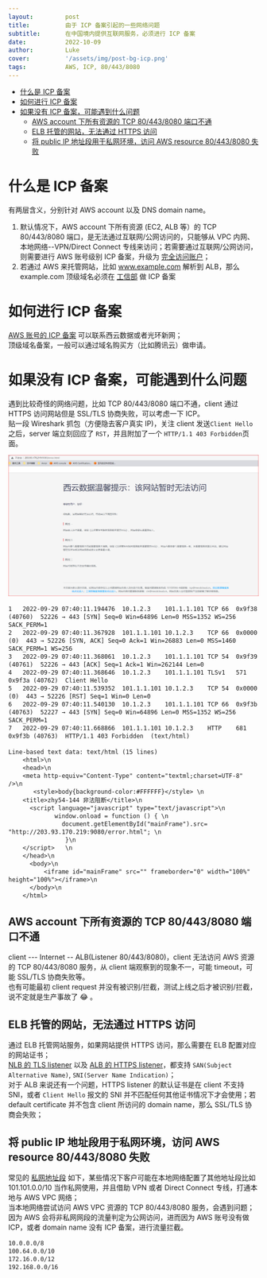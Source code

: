 ```yaml
---
layout:         post
title:          由于 ICP 备案引起的一些网络问题
subtitle:		在中国境内提供互联网服务，必须进行 ICP 备案
date:           2022-10-09
author:         Luke
cover:          '/assets/img/post-bg-icp.png'
tags:           AWS, ICP, 80/443/8080
---
```

- [什么是 ICP 备案](#什么是-icp-备案)
- [如何进行 ICP 备案](#如何进行-icp-备案)
- [如果没有 ICP 备案，可能遇到什么问题](#如果没有-icp-备案可能遇到什么问题)
  - [AWS account 下所有资源的 TCP 80/443/8080 端口不通](#aws-account-下所有资源的-tcp-804438080-端口不通)
  - [ELB 托管的网站，无法通过 HTTPS 访问](#elb-托管的网站无法通过-https-访问)
  - [将 public IP 地址段用于私网环境，访问 AWS resource 80/443/8080 失败](#将-public-ip-地址段用于私网环境访问-aws-resource-804438080-失败)

# 什么是 ICP 备案  
有两层含义，分别针对 AWS account 以及 DNS domain name。  
1. 默认情况下，AWS account 下所有资源 (EC2, ALB 等）的 TCP 80/443/8080 端口，是无法通过互联网/公网访问的，只能够从 VPC 内网、本地网络--VPN/Direct Connect 专线来访问；若需要通过互联网/公网访问，则需要进行 AWS 账号级别 ICP 备案，升级为 [完全访问账户](https://docs.amazonaws.cn/aws/latest/userguide/fullaccessaccount1.html)；  
2. 若通过 AWS 来托管网站，比如 www.example.com 解析到 ALB，那么 example.com 顶级域名必须在 [工信部](https://beian.miit.gov.cn/) 做 ICP 备案  

# 如何进行 ICP 备案  
[AWS 账号的 ICP 备案](https://www.amazonaws.cn/about-aws/china/?nc1=h_ls) 可以联系西云数据或者光环新网；  
顶级域名备案，一般可以通过域名购买方（比如腾讯云）做申请。  

# 如果没有 ICP 备案，可能遇到什么问题  
遇到比较奇怪的网络问题，比如 TCP 80/443/8080 端口不通，client 通过 HTTPS 访问网站但是 SSL/TLS 协商失败，可以考虑一下 ICP。  
贴一段 Wireshark 抓包（方便隐去客户真实 IP)，关注 client 发送`Client Hello`之后，server 端立刻回应了 `RST`，并且附加了一个 `HTTP/1.1 403 Forbidden`页面。  

![网站暂时无法访问](/assets/img/post-non-icp-block.png)      

```
1	2022-09-29 07:40:11.194476	10.1.2.3	101.1.1.101	TCP	66	0x9f38 (40760)	52226 → 443 [SYN] Seq=0 Win=64896 Len=0 MSS=1352 WS=256 SACK_PERM=1
2	2022-09-29 07:40:11.367928	101.1.1.101	10.1.2.3	TCP	66	0x0000 (0)	443 → 52226 [SYN, ACK] Seq=0 Ack=1 Win=26883 Len=0 MSS=1460 SACK_PERM=1 WS=256
3	2022-09-29 07:40:11.368061	10.1.2.3	101.1.1.101	TCP	54	0x9f39 (40761)	52226 → 443 [ACK] Seq=1 Ack=1 Win=262144 Len=0
4	2022-09-29 07:40:11.368646	10.1.2.3	101.1.1.101	TLSv1	571	0x9f3a (40762)	Client Hello
5	2022-09-29 07:40:11.539352	101.1.1.101	10.1.2.3	TCP	54	0x0000 (0)	443 → 52226 [RST] Seq=1 Win=0 Len=0
6	2022-09-29 07:40:11.540130	10.1.2.3	101.1.1.101	TCP	66	0x9f3b (40763)	52227 → 443 [SYN] Seq=0 Win=64896 Len=0 MSS=1352 WS=256 SACK_PERM=1
7	2022-09-29 07:40:11.668866	101.1.1.101	10.1.2.3	HTTP	681	0x9f3b (40763)	HTTP/1.1 403 Forbidden  (text/html)

Line-based text data: text/html (15 lines)
    <html>\n
    <head>\n
    <meta http-equiv="Content-Type" content="textml;charset=UTF-8" />\n
       <style>body{background-color:#FFFFFF}</style> \n
    <title>zhy54-144 非法阻断</title>\n
      <script language="javascript" type="text/javascript">\n
             window.onload = function () { \n
               document.getElementById("mainFrame").src= "http://203.93.170.219:9080/error.html"; \n
                }\n
    </script>   \n
    </head>\n
      <body>\n
          <iframe id="mainFrame" src="" frameborder="0" width="100%" height="100%"></iframe>\n
      </body>\n
    </html>

```

## AWS account 下所有资源的 TCP 80/443/8080 端口不通  
client --- Internet -- ALB(Listener 80/443/8080)，client 无法访问 AWS 资源的 TCP 80/443/8080 服务，从 client 端观察到的现象不一，可能 timeout，可能 SSL/TLS 协商失败等。  
也有可能最初 client request 并没有被识别/拦截，测试上线之后才被识别/拦截，说不定就是生产事故了 😂 。    

## ELB 托管的网站，无法通过 HTTPS 访问  
通过 ELB 托管网站服务，如果网站提供 HTTPS 访问，那么需要在 ELB 配置对应的网站证书；  
[NLB 的 TLS listener](https://docs.amazonaws.cn/elasticloadbalancing/latest/network/create-tls-listener.html) 以及 [ALB 的 HTTPS listener](https://docs.amazonaws.cn/elasticloadbalancing/latest/application/create-https-listener.html)，都支持 `SAN(Subject Alternative Name)`, `SNI(Server Name Indication)`；  
对于 ALB 来说还有一个问题，HTTPS listener 的默认证书是在 client 不支持 SNI，或者 `Client Hello` 报文的 SNI 并不匹配任何其他证书情况下才会使用；若 default certificate 并不包含 client 所访问的 domain name，那么 SSL/TLS 协商会失败；  

## 将 public IP 地址段用于私网环境，访问 AWS resource 80/443/8080 失败  
常见的 [私网地址段](https://docs.amazonaws.cn/vpc/latest/userguide/configure-your-vpc.html) 如下，某些情况下客户可能在本地网络配置了其他地址段比如 101.101.0.0/10 当作私网使用，并且借助 VPN 或者 Direct Connect 专线，打通本地与 AWS VPC 网络；  
当本地网络尝试访问 AWS VPC 资源的 TCP 80/443/8080 服务，会遇到问题；因为 AWS 会将非私网网段的流量判定为公网访问，进而因为 AWS 账号没有做 ICP，或者 domain name 没有 ICP 备案，进行流量拦截。  
```
10.0.0.0/8
100.64.0.0/10
172.16.0.0/12
192.168.0.0/16
```
